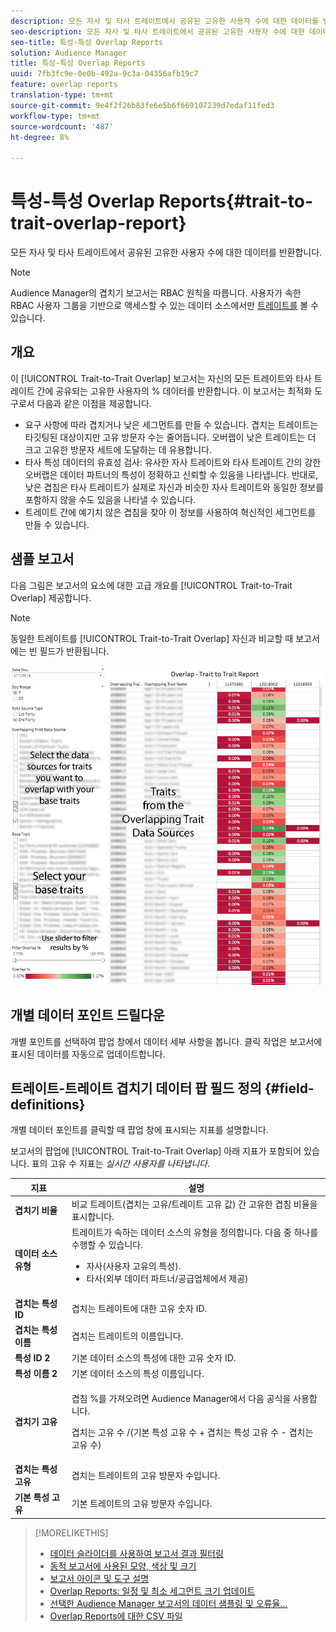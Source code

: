 ```yaml
---
description: 모든 자사 및 타사 트레이트에서 공유된 고유한 사용자 수에 대한 데이터를 반환합니다.
seo-description: 모든 자사 및 타사 트레이트에서 공유된 고유한 사용자 수에 대한 데이터를 반환합니다.
seo-title: 특성-특성 Overlap Reports
solution: Audience Manager
title: 특성-특성 Overlap Reports
uuid: 7fb3fc9e-0e0b-492a-9c3a-04356afb19c7
feature: overlap reports
translation-type: tm+mt
source-git-commit: 9e4f2f26b83fe6e5b6f669107239d7edaf11fed3
workflow-type: tm+mt
source-wordcount: '487'
ht-degree: 8%

---
```



# 특성-특성 Overlap Reports{#trait-to-trait-overlap-report}

모든 자사 및 타사 트레이트에서 공유된 고유한 사용자 수에 대한 데이터를 반환합니다.

>[!NOTE]
>
>Audience Manager의 겹치기 보고서는 RBAC 원칙을 따릅니다. 사용자가 속한 RBAC 사용자 그룹을 기반으로 액세스할 수 있는 데이터 소스에서만 [트레이트를](/help/using/features/administration/administration-overview.md) 볼 수 있습니다.

<!-- 

c_overlap_reports.xml

 -->

## 개요

이 [!UICONTROL Trait-to-Trait Overlap] 보고서는 자신의 모든 트레이트와 타사 트레이트 간에 공유되는 고유한 사용자의 % 데이터를 반환합니다. 이 보고서는 최적화 도구로서 다음과 같은 이점을 제공합니다.

* 요구 사항에 따라 겹치거나 낮은 세그먼트를 만들 수 있습니다. 겹치는 트레이트는 타깃팅된 대상이지만 고유 방문자 수는 줄어듭니다. 오버랩이 낮은 트레이트는 더 크고 고유한 방문자 세트에 도달하는 데 유용합니다.
* 타사 특성 데이터의 유효성 검사: 유사한 자사 트레이트와 타사 트레이트 간의 강한 오버랩은 데이터 파트너의 특성이 정확하고 신뢰할 수 있음을 나타냅니다. 반대로, 낮은 겹침은 타사 트레이트가 실제로 자신과 비슷한 자사 트레이트와 동일한 정보를 포함하지 않을 수도 있음을 나타낼 수 있습니다.
* 트레이트 간에 예기치 않은 겹침을 찾아 이 정보를 사용하여 혁신적인 세그먼트를 만들 수 있습니다.

## 샘플 보고서

다음 그림은 보고서의 요소에 대한 고급 개요를 [!UICONTROL Trait-to-Trait Overlap] 제공합니다.

>[!NOTE]
>
>동일한 트레이트를 [!UICONTROL Trait-to-Trait Overlap] 자신과 비교할 때 보고서에는 빈 필드가 반환됩니다.

![](assets/trait-to-trait-overlap.png)

## 개별 데이터 포인트 드릴다운

개별 포인트를 선택하여 팝업 창에서 데이터 세부 사항을 봅니다. 클릭 작업은 보고서에 표시된 데이터를 자동으로 업데이트합니다.

## 트레이트-트레이트 겹치기 데이터 팝 필드 정의 {#field-definitions}

개별 데이터 포인트를 클릭할 때 팝업 창에 표시되는 지표를 설명합니다.

<!-- 

r_t2t_data_pop.xml

 -->

보고서의 팝업에 [!UICONTROL Trait-to-Trait Overlap] 아래 지표가 포함되어 있습니다. 표의 고유 수 지표는 *실시간 사용자를 나타냅니다*.

<table id="table_A2A0CFC47C1A404994B82E6630E711A2"> 
 <thead> 
  <tr> 
   <th colname="col1" class="entry"> 지표 </th> 
   <th colname="col2" class="entry"> 설명 </th> 
  </tr>
 </thead>
 <tbody> 
  <tr> 
   <td colname="col1"><b><span class="wintitle"> 겹치기 비율</span></b> </td> 
   <td colname="col2"> 비교 트레이트(겹치는 고유/트레이트 고유 값) 간 고유한 겹침 비율을 표시합니다. </td> 
  </tr> 
  <tr> 
   <td colname="col1"><b><span class="wintitle"> 데이터 소스 유형</span></b> </td> 
   <td colname="col2">트레이트가 속하는 데이터 소스의 유형을 정의합니다. 다음 중 하나를 수행할 수 있습니다. 
    <ul id="ul_0477C04A33FD4F5D998B98984E6554D3"> 
     <li id="li_50FCA48EDB5843AB8FB6C34ED2C0067D">자사(사용자 고유의 특성). </li> 
     <li id="li_4F6148EDAEFE43FA8D505944E9FE3855">타사(외부 데이터 파트너/공급업체에서 제공) </li> 
    </ul> </td> 
  </tr> 
  <tr> 
   <td colname="col1"><b><span class="wintitle"> 겹치는 특성 ID</span></b> </td> 
   <td colname="col2"> 겹치는 트레이트에 대한 고유 숫자 ID. </td> 
  </tr> 
  <tr> 
   <td colname="col1"><b><span class="wintitle"> 겹치는 특성 이름</span></b> </td> 
   <td colname="col2"> 겹치는 트레이트의 이름입니다. </td> 
  </tr>
    <tr> 
   <td colname="col1"><b><span class="wintitle"> 특성 ID 2</span></b> </td> 
   <td colname="col2"> 기본 데이터 소스의 특성에 대한 고유 숫자 ID. </td> 
  </tr> 
  <tr> 
   <td colname="col1"><b><span class="wintitle"> 특성 이름 2</span></b> </td> 
   <td colname="col2"> 기본 데이터 소스의 특성 이름입니다. </td> 
  </tr> 
  <tr> 
   <td colname="col1"><b><span class="wintitle"> 겹치기 고유</span></b> </td> 
   <td colname="col2"> <p>겹침 %를 가져오려면 Audience Manager에서 다음 공식을 사용합니다.</p> <p>겹치는 고유 수 /(기본 특성 고유 수 + 겹치는 특성 고유 수 - 겹치는 고유 수)</p> </td> 
  </tr> 
  <tr> 
   <td colname="col1"><b><span class="wintitle"> 겹치는 특성 고유</span></b> </td> 
   <td colname="col2"> 겹치는 트레이트의 고유 방문자 수입니다. </td> 
  </tr> 
    <tr> 
   <td colname="col1"><b><span class="wintitle"> 기본 특성 고유</span></b> </td> 
   <td colname="col2"> 기본 트레이트의 고유 방문자 수입니다. </td> 
  </tr> 
 </tbody> 
</table>

>[!MORELIKETHIS]
>
>* [데이터 슬라이더를 사용하여 보고서 결과 필터링](../../reporting/dynamic-reports/data-sliders.md)
>* [동적 보고서에 사용된 모양, 색상 및 크기](../../reporting/dynamic-reports/interactive-report-technology.md#shapes-colors-sizes)
>* [보고서 아이콘 및 도구 설명](../../reporting/dynamic-reports/interactive-report-technology.md#icons-tools-explained)
>* [Overlap Reports: 일정 및 최소 세그먼트 크기 업데이트](../../reporting/dynamic-reports/overlap-minimum-segment-size.md)
>* [선택한 Audience Manager 보고서의 데이터 샘플링 및 오류율...](../../reporting/report-sampling.md)
>* [Overlap Reports에 대한 CSV 파일](../../reporting/dynamic-reports/overlap-csv-files.md)